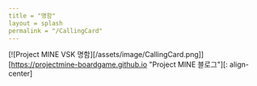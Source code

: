 ```yaml
---
title = "명함"
layout = splash
permalink = "/CallingCard"
---
```


[![Project MINE VSK 명함][/assets/image/CallingCard.png]][https://projectmine-boardgame.github.io "Project MINE 블로그"][: align-center]

